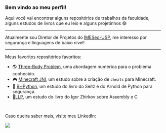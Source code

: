 ### Bem vindo ao meu perfil!

Aqui você vai encontrar alguns repositórios de trabalhos da faculdade, alguns estudos de livros que eu leio e alguns projetinhos 😄

---

Atualmente sou Diretor de Projetos do [IMESec-USP](https://imesec.ime.usp.br/), me interesso por segurança e linguagens de baixo nível! 

---

Meus favoritos repositórios favoritos:

- :earth_americas: [Three-Body Problem](https://github.com/caioescorcio/TBP), uma abordagem numérica para o problema conhecido.
- :video_game: [Minecraft JNI](https://github.com/caioescorcio/minecraft_JNI), um estudo sobre a criação de `cheats` para Minecraft.
- :tophat: [BHPython](https://github.com/caioescorcio/BHPython), um estudo do livro do Seitz e do Arnold de Python para segurança.
- 🧩[LLP](https://github.com/caioescorcio/LLP), um estudo do livro do Igor Zhirkov sobre Assembly e C

<br>

Caso queira saber mais, visite meu LinkedIn:

[![](https://img.shields.io/badge/LinkedIn-blue?style=for-the-badge&logo=linkedin&logoColor=white)](https://www.linkedin.com/in/caio-dourado/) 
